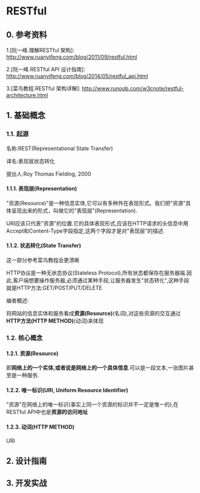 # RESTful

## 0. 参考资料

1.[阮一峰.理解RESTful 架构]: http://www.ruanyifeng.com/blog/2011/09/restful.html

2.[阮一峰.RESTful API 设计指南]: http://www.ruanyifeng.com/blog/2014/05/restful_api.html

3.[菜鸟教程.RESTful 架构详解]: http://www.runoob.com/w3cnote/restful-architecture.html


## 1. 基础概念

### 1.1. 起源

名称:REST(Representational State Transfer)

译名:表现层状态转化

提出人:Roy Thomas Fielding, 2000



#### 1.1.1. 表现层(Representation)

"资源(Resource)"是一种信息实体,它可以有多种外在表现形式。我们把"资源"具体呈现出来的形式，叫做它的"表现层"(Representation).

URI应该只代表"资源"的位置.它的具体表现形式,应该在HTTP请求的头信息中用Accept和Content-Type字段指定,这两个字段才是对"表现层"的描述.

#### 1.1.2. 状态转化(State Transfer)

这一部分参考菜鸟教程会更清晰

HTTP协议是一种无状态协议(Stateless Protocol),所有状态都保存在服务器端.因此,客户端想要操作服务器,必须通过某种手段,让服务器发生"状态转化",这种手段就是HTTP方法:GET/POST/PUT/DELETE



编者概述:

将网站的信息实体和服务看成**资源(Resource)**(名词),对这些资源的交互通过**HTTP方法(HTTP METHOD)**(动词)来体现



### 1.2. 核心概念

#### 1.2.1. 资源(Resource)

即**网络上的一个实体,或者说是网络上的一个具体信息**.可以是一段文本,一张图片甚至是一种服务.



#### 1.2.2. 唯一标识(URI, Uniform Resource Identifier)

"资源"在网络上的唯一标识(事实上同一个资源的标识并不一定是惟一的),在RESTful API中也是**资源的访问地址**



#### 1.2.3. 动词(HTTP METHOD)

URI



## 2. 设计指南



## 3. 开发实战

